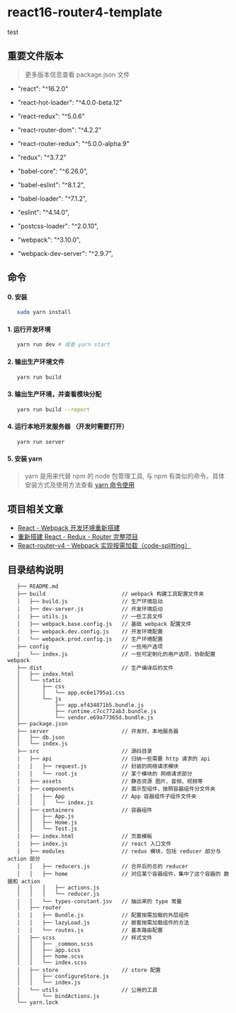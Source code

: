 # react16-router4-template
test
## 重要文件版本

> 更多版本信息查看 package.json 文件

* "react": "^16.2.0"
* "react-hot-loader": "^4.0.0-beta.12"
* "react-redux": "^5.0.6"
* "react-router-dom": "^4.2.2"
* "react-router-redux": "^5.0.0-alpha.9"
* "redux": "^3.7.2"

* "babel-core": "^6.26.0",
* "babel-eslint": "^8.1.2",
* "babel-loader": "^7.1.2",
* "eslint": "^4.14.0",
* "postcss-loader": "^2.0.10",
* "webpack": "^3.10.0",
* "webpack-dev-server": "^2.9.7",

## 命令

#### 0. 安装

```bash
   sudo yarn install
```

#### 1. 运行开发环境

```bash
   yarn run dev # 或者 yarn start
```

#### 2. 输出生产环境文件

```bash
   yarn run build
```

#### 3. 输出生产环境，并查看模块分配

```bash
   yarn run build --report
```

#### **4. 运行本地开发服务器** （开发时需要打开）

```bash
   yarn run server
```

#### 5. 安装 yarn

> yarn 是用来代替 npm 的 node 包管理工具, 与 npm 有类似的命令，具体安装方式及使用方法查看 [yarn 命令使用](http://blog.csdn.net/mjzhang1993/article/details/70092902)

## 项目相关文章

* [React - Webpack 开发环境重新搭建](http://blog.csdn.net/mjzhang1993/article/details/79013430)
* [重新搭建 React - Redux - Router 完整项目](http://blog.csdn.net/mjzhang1993/article/details/79022633)
* [React-router-v4 - Webpack 实现按需加载（code-splitting）](http://blog.csdn.net/mjzhang1993/article/details/79094594)

## 目录结构说明

```
   ├── README.md
   ├── build                        // webpack 构建工具配置文件夹
   │   ├── build.js                 // 生产环境启动
   │   ├── dev-server.js            // 开发环境启动
   │   ├── utils.js                 // 一些工具文件
   │   ├── webpack.base.config.js   // 基础 webpack 配置文件
   │   ├── webpack.dev.config.js    // 开发环境配置
   │   └── webpack.prod.config.js   // 生产环境配置
   ├── config                       // 一些用户选项
   │   └── index.js                 // 一些可定制化的用户选项，协助配置 webpack
   ├── dist                         // 生产编译后的文件
   │   ├── index.html
   │   └── static
   │       ├── css
   │       │   └── app.ec6e1795a1.css
   │       └── js
   │           ├── app.ef434871b5.bundle.js
   │           ├── runtime.c7cc772ab3.bundle.js
   │           └── vendor.e69a77365d.bundle.js
   ├── package.json
   ├── server                       // 开发时，本地服务器
   │   ├── db.json
   │   └── index.js
   ├── src                          // 源码目录
   │   ├── api                      // 归纳一些需要 http 请求的 api
   │   │   ├── request.js           // 封装的网络请求模块
   │   │   └── root.js              // 某个模块的 网络请求部分
   │   ├── assets                   // 静态资源 图片、音频、视频等
   │   ├── components               // 展示型组件，按照容器组件分文件夹
   │   │   ├── App                  // App 容器组件子组件文件夹
   │   │   │   └── index.js
   │   ├── containers               // 容器组件
   │   │   ├── App.js
   │   │   ├── Home.js
   │   │   └── Test.js
   │   ├── index.html               // 页面模板
   │   ├── index.js                 // react 入口文件
   │   ├── modules                  // redux 模块，包括 reducer 部分与 action 部分
   │   │   ├── reducers.js          // 合并后的总的 reducer
   │   │   ├── home                 // 对应某个容器组件，集中了这个容器的 数据和 action
   │   │   │   ├── actions.js
   │   │   │   └── reducer.js
   │   │   └── types-constant.jsv   // 抽出来的 type 常量
   │   ├── router
   │   │   ├── Bundle.js            // 配置按需加载的外层组件
   │   │   ├── lazyLoad.js          // 嵌套按需加载组件的方法
   │   │   └── routes.js            // 基本路由配置
   │   ├── scss                     // 样式文件
   │   │   ├── _common.scss
   │   │   ├── app.scss
   │   │   ├── home.scss
   │   │   └── index.scss
   │   ├── store                    // store 配置
   │   │   ├── configureStore.js
   │   │   └── index.js
   │   └── utils                    // 公用的工具
   │       └── bindActions.js
   └── yarn.lock
```
